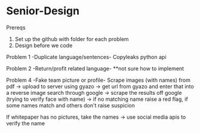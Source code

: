 # Senior-Design

Prereqs
1. Set up the github with folder for each problem
2. Design before we code

Problem 1
-Duplicate language/sentences-
Copyleaks python api 

Problem 2
-Return/profit related language-
**not sure how to implement

Problem 4
-Fake team picture or profile-
Scrape images (with names) from pdf -> upload to server using gyazo -> get url from gyazo and enter that into 
a reverse image search through google -> scrape the results off google (trying to verify face with name) -> if no matching name raise a red flag, if some names match and others don't raise suspicion

If whitepaper has no pictures, take the names -> use social media apis to verify the name
